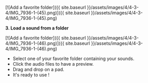 ---
---

[![Add a favorite folder]({{ site.baseurl }}/assets/images/4/4-3-4/IMG_7936-1-(45).png)]({{
site.baseurl }}/assets/images/4/4-3-4/IMG_7936-1-(45).png)

**3. Load a sound from a folder**

[![Add a favorite folder]({{ site.baseurl }}/assets/images/4/4-3-4/IMG_7936-1-(46).png)]({{
site.baseurl }}/assets/images/4/4-3-4/IMG_7936-1-(46).png)

- Select one of your favorite folder containing your sounds.
- Click the audio files to have a preview.
- Drag and drop on a pad.
- It's ready to use !
